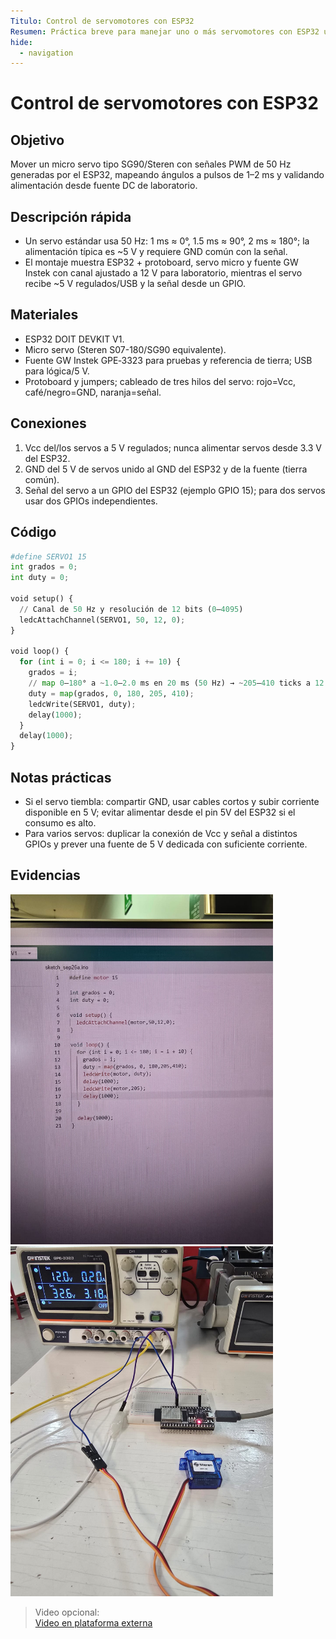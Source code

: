 ```yaml
---
Titulo: Control de servomotores con ESP32
Resumen: Práctica breve para manejar uno o más servomotores con ESP32 usando PWM de 50 Hz y mapeo de ángulos a pulsos.
hide:
  - navigation
---
```


# Control de servomotores con ESP32

## Objetivo
Mover un micro servo tipo SG90/Steren con señales PWM de 50 Hz generadas por el ESP32, mapeando ángulos a pulsos de 1–2 ms y validando alimentación desde fuente DC de laboratorio. 

## Descripción rápida
- Un servo estándar usa 50 Hz: 1 ms ≈ 0°, 1.5 ms ≈ 90°, 2 ms ≈ 180°; la alimentación típica es ~5 V y requiere GND común con la señal. 
- El montaje muestra ESP32 + protoboard, servo micro y fuente GW Instek con canal ajustado a 12 V para laboratorio, mientras el servo recibe ~5 V regulados/USB y la señal desde un GPIO. 

## Materiales
- ESP32 DOIT DEVKIT V1.   
- Micro servo (Steren S07-180/SG90 equivalente). 
- Fuente GW Instek GPE‑3323 para pruebas y referencia de tierra; USB para lógica/5 V. 
- Protoboard y jumpers; cableado de tres hilos del servo: rojo=Vcc, café/negro=GND, naranja=señal. 

## Conexiones
1. Vcc del/los servos a 5 V regulados; nunca alimentar servos desde 3.3 V del ESP32. 
2. GND del 5 V de servos unido al GND del ESP32 y de la fuente (tierra común). 
3. Señal del servo a un GPIO del ESP32 (ejemplo GPIO 15); para dos servos usar dos GPIOs independientes. 

## Código

```python
#define SERVO1 15
int grados = 0;
int duty = 0;

void setup() {
  // Canal de 50 Hz y resolución de 12 bits (0–4095)
  ledcAttachChannel(SERVO1, 50, 12, 0);
}

void loop() {
  for (int i = 0; i <= 180; i += 10) {
    grados = i;
    // map 0–180° a ~1.0–2.0 ms en 20 ms (50 Hz) → ~205–410 ticks a 12 bits
    duty = map(grados, 0, 180, 205, 410);
    ledcWrite(SERVO1, duty);
    delay(1000);
  }
  delay(1000);
}
```


## Notas prácticas
- Si el servo tiembla: compartir GND, usar cables cortos y subir corriente disponible en 5 V; evitar alimentar desde el pin 5V del ESP32 si el consumo es alto.   
- Para varios servos: duplicar la conexión de Vcc y señal a distintos GPIOs y prever una fuente de 5 V dedicada con suficiente corriente. 

## Evidencias
<img src="../recursos/imgs/Segundo/Actividad_7.jpg" alt="ESP32 + servo + fuente" width="420"> 

<img src="../recursos/imgs/Segundo/Circuito_7.jpeg" alt="Diagrama dos servos con GND común" width="420"> 

> Video opcional:  
> [Video en plataforma externa](https://tu-enlace-de-video.com) 
